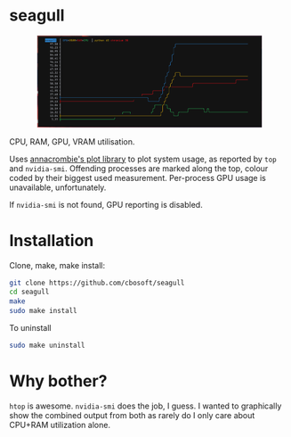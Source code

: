 # seagull

<center>
<img src="https://raw.githubusercontent.com/cbosoft/seagull/master/screen1.png?raw=true" width="80%"/>
</center>

CPU, RAM, GPU, VRAM utilisation.

Uses [annacrombie's plot library](https://github.com/annacrombie/plot) to plot
system usage, as reported by `top` and `nvidia-smi`.  Offending processes are
marked along the top, colour coded by their biggest used measurement. Per-process
GPU usage is unavailable, unfortunately.

If `nvidia-smi` is not found, GPU reporting is disabled.


# Installation

Clone, make, make install:

```bash
git clone https://github.com/cbosoft/seagull
cd seagull
make
sudo make install
```

To uninstall
```bash
sudo make uninstall
```

# Why bother?

`htop` is awesome. `nvidia-smi` does the job, I guess. I wanted to graphically
show the combined output from both as rarely do I only care about CPU+RAM
utilization alone.
